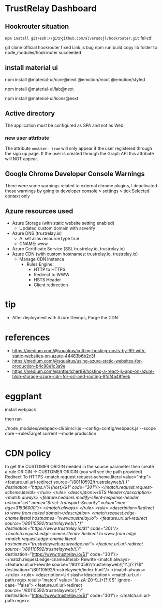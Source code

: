 #  TrustRelay Dashboard

## Hookrouter situation

`npm install git+ssh://git@github.com/alvaradojl/hookrouter.git` failed

git clone official hookrouter
fixed Link.js bug
npm run build
copy lib folder to node_modules/hookrouter succeeded

## install material ui

npm install @material-ui/core@next @emotion/react @emotion/styled

npm install @material-ui/lab@next

npm install @material-ui/icons@next


## Active directory

The application must be configured as SPA and not as Web

### new user attribute

The attribute `newUser: true` will only appear if the user registered through the sign up page.
If the user is created through the Graph API this attribute will NOT appear.

## Google Chrome Developer Console Warnings

There were some warnings related to external chrome plugins,
I deactivated those warnings by going to developer console > settings > tick Selected context only


## Azure resources used
- Azure Storage (with static website setting enabled)
  - Updated custom domain with asverify
- Azure DNS (trustrelay.io)
  - A: set alias resource type true
  - CNAME: www
- Azure Certificate Service (SSL trustrelay.io, trustrelay.io)
- Azure CDN (with custom hostnames: trustrelay.io, trustrelay.io)
  - Manage CDN instance
    - Rules Engine:
      - HTTP to HTTPS
      - Redirect to WWW
      - HSTS Header
      - Client redirection

# tip
- After deployment with Azure Devops, Purge the CDN

# references
- https://medium.com/@squalrus/cutting-hosting-costs-by-99-with-static-websites-on-azure-44483b6b2c3f
- https://medium.com/@squalrus/using-azure-static-websites-for-production-b4c88e1c3a9e
- https://medium.com/@antbutcher89/hosting-a-react-js-app-on-azure-blob-storage-azure-cdn-for-ssl-and-routing-8fdf4a48feeb


# eggplant

install webpack

then run

 ./node_modules/webpack-cli/bin/cli.js --config=config/webpack.js --scope core --rulesTarget current --mode production




# CDN policy

to get the CUSTOMER ORIGIN needed in the source parameter then create a rule ORIGIN -> CUSTOMER ORIGIN (you will see the path provided)
<policy>
    <rules>
        <rule>
            <description>Redirect To HTTPS</description>
            <match.request.request-scheme.literal value="http">
                <feature.url.url-redirect source="/80110592/trustrelayweb/(.*)" destination="https://%{host}/$1" code="301"/>
            </match.request.request-scheme.literal>
        </rule>
        <rule>
            <description>HSTS Header</description>
            <match.always>
                <feature.headers.modify-client-response-header action="set" name="Strict-Transport-Security" value="max-age=31536000"/>
            </match.always>
        </rule>
        <rule>
            <description>Redirect to www from naked domain</description>
            <match.request.edge-cname.literal hostnames="www.trustrelay.io">
                <feature.url.url-redirect source="/80110592/trustrelayweb/(.*)" destination="https://www.trustrelay.io/$1" code="301"/>
            </match.request.edge-cname.literal>
        </rule>
        <rule>
            <description>Redirect to www from edge</description>
            <match.request.edge-cname.literal hostnames="trustrelayweb.azureedge.net">
                <feature.url.url-redirect source="/80110592/trustrelayweb/(.*)" destination="https://www.trustrelay.io/$1" code="301"/>
            </match.request.edge-cname.literal>
        </rule>
        <rule>
            <description>Rewrite</description>
            <match.always>
                <feature.url.url-rewrite source="/80110592/trustrelayweb/[^?.]*(\?.*)?$" destination="/80110592/trustrelayweb/index.html"/>
            </match.always>
        </rule>
        <rule>
            <description>Url slash</description>
            <match.url.url-path.regex result="match" value="[a-zA-Z0–9_]+(?!/)$" ignore-case="false">
                <feature.url.url-redirect source="/80110592/trustrelayweb/(.*)" destination="https://www.trustrelay.io/$1" code="301"/>
            </match.url.url-path.regex>
        </rule>
    </rules>
</policy>
